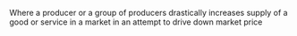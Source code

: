 Where a producer or a group of producers drastically increases supply of a good or service in a market in an attempt to drive down market price